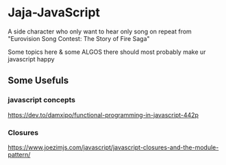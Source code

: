 # Jaja-JavaScript
A side character who only want to hear only song on repeat from  "Eurovision Song Contest: The Story of Fire Saga"

Some topics here & some ALGOS there should most probably make ur javascript happy

## Some Usefuls

### javascript concepts

https://dev.to/damxipo/functional-programming-in-javascript-442p

### Closures

https://www.joezimjs.com/javascript/javascript-closures-and-the-module-pattern/

